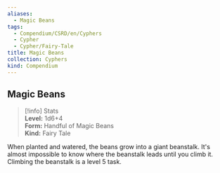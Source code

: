 ```yaml
---
aliases:
  - Magic Beans
tags:
  - Compendium/CSRD/en/Cyphers
  - Cypher
  - Cypher/Fairy-Tale
title: Magic Beans
collection: Cyphers
kind: Compendium
---
```

## Magic Beans  
>[!info] Stats  
> **Level:** 1d6+4  
> **Form:** Handful of Magic Beans  
> **Kind:** Fairy Tale
  
When planted and watered, the beans grow into a giant beanstalk. It's almost impossible to know where the beanstalk leads until you climb it. Climbing the beanstalk is a level 5 task.
